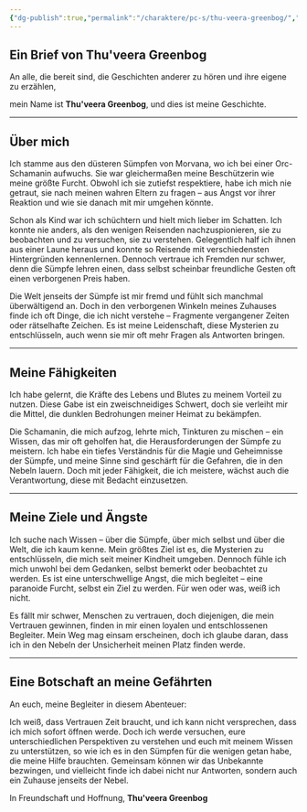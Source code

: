 ```yaml
---
{"dg-publish":true,"permalink":"/charaktere/pc-s/thu-veera-greenbog/","created":"2025-01-13T09:48:26.657+01:00","updated":"2025-01-19T22:05:08.346+01:00"}
---
```


## Ein Brief von Thu'veera Greenbog

An alle, die bereit sind, die Geschichten anderer zu hören und ihre eigene zu erzählen,

mein Name ist **Thu'veera Greenbog**, und dies ist meine Geschichte.

---

## Über mich

Ich stamme aus den düsteren Sümpfen von Morvana, wo ich bei einer Orc-Schamanin aufwuchs. Sie war gleichermaßen meine Beschützerin wie meine größte Furcht. Obwohl ich sie zutiefst respektiere, habe ich mich nie getraut, sie nach meinen wahren Eltern zu fragen – aus Angst vor ihrer Reaktion und wie sie danach mit mir umgehen könnte.

Schon als Kind war ich schüchtern und hielt mich lieber im Schatten. Ich konnte nie anders, als den wenigen Reisenden nachzuspionieren, sie zu beobachten und zu versuchen, sie zu verstehen. Gelegentlich half ich ihnen aus einer Laune heraus und konnte so Reisende mit verschiedensten Hintergründen kennenlernen. Dennoch vertraue ich Fremden nur schwer, denn die Sümpfe lehren einen, dass selbst scheinbar freundliche Gesten oft einen verborgenen Preis haben.

Die Welt jenseits der Sümpfe ist mir fremd und fühlt sich manchmal überwältigend an. Doch in den verborgenen Winkeln meines Zuhauses finde ich oft Dinge, die ich nicht verstehe – Fragmente vergangener Zeiten oder rätselhafte Zeichen. Es ist meine Leidenschaft, diese Mysterien zu entschlüsseln, auch wenn sie mir oft mehr Fragen als Antworten bringen.

---

## Meine Fähigkeiten

Ich habe gelernt, die Kräfte des Lebens und Blutes zu meinem Vorteil zu nutzen. Diese Gabe ist ein zweischneidiges Schwert, doch sie verleiht mir die Mittel, die dunklen Bedrohungen meiner Heimat zu bekämpfen.

Die Schamanin, die mich aufzog, lehrte mich, Tinkturen zu mischen – ein Wissen, das mir oft geholfen hat, die Herausforderungen der Sümpfe zu meistern. Ich habe ein tiefes Verständnis für die Magie und Geheimnisse der Sümpfe, und meine Sinne sind geschärft für die Gefahren, die in den Nebeln lauern. Doch mit jeder Fähigkeit, die ich meistere, wächst auch die Verantwortung, diese mit Bedacht einzusetzen.

---

## Meine Ziele und Ängste

Ich suche nach Wissen – über die Sümpfe, über mich selbst und über die Welt, die ich kaum kenne. Mein größtes Ziel ist es, die Mysterien zu entschlüsseln, die mich seit meiner Kindheit umgeben. Dennoch fühle ich mich unwohl bei dem Gedanken, selbst bemerkt oder beobachtet zu werden. Es ist eine unterschwellige Angst, die mich begleitet – eine paranoide Furcht, selbst ein Ziel zu werden. Für wen oder was, weiß ich nicht.

Es fällt mir schwer, Menschen zu vertrauen, doch diejenigen, die mein Vertrauen gewinnen, finden in mir einen loyalen und entschlossenen Begleiter. Mein Weg mag einsam erscheinen, doch ich glaube daran, dass ich in den Nebeln der Unsicherheit meinen Platz finden werde.

---

## Eine Botschaft an meine Gefährten

An euch, meine Begleiter in diesem Abenteuer:

Ich weiß, dass Vertrauen Zeit braucht, und ich kann nicht versprechen, dass ich mich sofort öffnen werde. Doch ich werde versuchen, eure unterschiedlichen Perspektiven zu verstehen und euch mit meinem Wissen zu unterstützen, so wie ich es in den Sümpfen für die wenigen getan habe, die meine Hilfe brauchten. Gemeinsam können wir das Unbekannte bezwingen, und vielleicht finde ich dabei nicht nur Antworten, sondern auch ein Zuhause jenseits der Nebel.

In Freundschaft und Hoffnung,
**Thu'veera Greenbog**